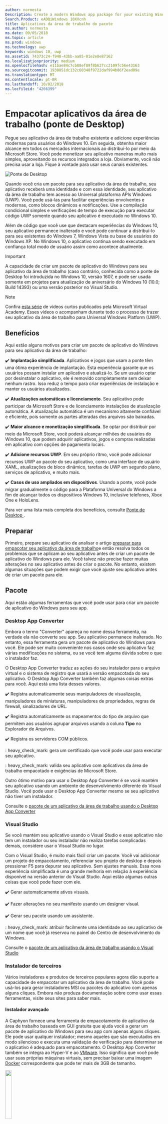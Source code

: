 ```yaml
---
author: normesta
Description: Create a modern Windows app package for your existing Windows Forms, WPF, or Win32 app or game. Add modern experiences for Windows 10 users and simplify deployment and monetization.
Search.Product: eADQiWindows 10XVcnh
title: Aplicativos da área de trabalho do pacote
ms.author: normesta
ms.date: 09/05/2018
ms.topic: article
ms.prod: windows
ms.technology: uwp
keywords: windows 10, uwp
ms.assetid: 74373c24-f948-43bb-aa85-01e2e8e87162
ms.localizationpriority: medium
ms.openlocfilehash: e11bae84c7cb88ef89f8b627cc2109fc56e43163
ms.sourcegitcommit: 1938851dc132c60348f9722daf994b86f2ead09e
ms.translationtype: MT
ms.contentlocale: pt-BR
ms.lasthandoff: 10/02/2018
ms.locfileid: "4266399"
---
```

# <a name="package-desktop-applications-desktop-bridge"></a>Empacotar aplicativos da área de trabalho (ponte de Desktop)

Pegue seu aplicativo da área de trabalho existente e adicione experiências modernas para usuários do Windows 10. Em seguida, obtenha maior alcance em todos os mercados internacionais ao distribuí-lo por meio da Microsoft Store. Você pode monetizar seu aplicativo maneiras muito mais simples, aproveitando os recursos integrados a loja. Obviamente, você não precisa usar a loja. Fique à vontade para usar seus canais existentes.

![Ponte de Desktop](images/desktop-to-uwp/desktop-bridge-4.png)

Quando você cria um pacote para seu aplicativo da área de trabalho, seu aplicativo receberá uma identidade e com essa identidade, seu aplicativo da área de trabalho tem acesso ao Universal plataforma APIs Windows (UWP). Você pode usá-las para facilitar experiências envolventes e modernas, como blocos dinâmicos e notificações.  Use a compilação condicional simples e verificações de tempo de execução para executar código UWP somente quando seu aplicativo é executado no Windows 10.

Além de código que você use que destacam experiências do Windows 10, seu aplicativo permanece inalterado e você pode continuar a distribuí-lo para seu existentes do Windows 7, Windows Vista ou base de usuários do Windows XP. No Windows 10, o aplicativo continua sendo executado em confiança total modo de usuário assim como acontece atualmente.

>[!IMPORTANT]
>A capacidade de criar um pacote de aplicativo do Windows para seu aplicativo da área de trabalho (caso contrário, conhecida como a ponte de Desktop foi introduzida no Windows 10, versão 1607, e pode ser usada somente em projetos para atualização de aniversário do Windows 10 (10.0; Build 14393) ou uma versão posterior no Visual Studio.

> [!NOTE]
> Confira <a href="https://mva.microsoft.com/en-US/training-courses/developers-guide-to-the-desktop-bridge-17373?l=oZG0B1WhD_8406218965/">esta série</a> de vídeos curtos publicados pela Microsoft Virtual Academy. Esses vídeos o acompanham durante todo o processo de trazer seu aplicativo da área de trabalho para Universal Windows Platform (UWP).

## <a name="benefits"></a>Benefícios

Aqui estão alguns motivos para criar um pacote de aplicativo do Windows para seu aplicativo da área de trabalho:

:heavy_check_mark: **Implantação simplificada**. Aplicativos e jogos que usam a ponte têm uma ótima experiência de implantação. Esta experiência garante que os usuários possam instalar um aplicativo e atualizá-lo. Se um usuário optar por desinstalar o aplicativo, ele é removido completamente sem deixar nenhum rastro. Isso reduz o tempo para criar experiências de instalação e manter os usuários atualizados.

:heavy_check_mark: **Atualizações automáticas e licenciamento**. Seu aplicativo pode participar da Microsoft Store e de licenciamento instalações de atualização automática. A atualização automática é um mecanismo altamente confiável e eficiente, pois somente as partes alteradas dos arquivos são baixadas.

:heavy_check_mark: **Maior alcance e monetização simplificada**. Se optar por distribuir por meio da Microsoft Store, você poderá alcançar milhões de usuários do Windows 10, que podem adquirir aplicativos, jogos e compras realizadas em aplicativo com opções de pagamento locais.

:heavy_check_mark: **Adicione recursos UWP**.  Em seu próprio ritmo, você pode adicionar recursos UWP ao pacote do seu aplicativo, como uma interface de usuário XAML, atualizações de bloco dinâmico, tarefas de UWP em segundo plano, serviços de aplicativo, e muito mais.

:heavy_check_mark: **Casos de uso ampliados em dispositivos**. Usando a ponte, você pode migrar gradualmente o código para a Plataforma Universal do Windows a fim de alcançar todos os dispositivos Windows 10, inclusive telefones, Xbox One e HoloLens.

Para ver uma lista mais completa dos benefícios, consulte [Ponte de Desktop ](https://developer.microsoft.com/windows/bridges/desktop).

## <a name="prepare"></a>Preparar

Primeiro, prepare seu aplicativo de analisar o artigo [preparar para empacotar seu aplicativo da área de trabalho](desktop-to-uwp-prepare.md)e então resolva todos os problemas que se aplicam ao seu aplicativo antes de criar um pacote de aplicativo do Windows para ele. Você talvez não precise fazer muitas alterações no seu aplicativo antes de criar o pacote. No entanto, existem algumas situações que podem exigir que você ajuste seu aplicativo antes de criar um pacote para ele.

<a id="convert" />

## <a name="package"></a>Pacote

Aqui estão algumas ferramentas que você pode usar para criar um pacote de aplicativo do Windows para seu app.

### <a name="desktop-app-converter"></a>Desktop App Converter

Embora o termo "Converter" apareça no nome dessa ferramenta, na verdade ela não converte seu app. Seu aplicativo permanece inalterado. No entanto, essa ferramenta gera um pacote de aplicativo do Windows para você. Ele pode ser muito conveniente nos casos onde seu aplicativo faz várias modificações no sistema, ou se você tem alguma dúvida sobre o que o instalador faz.

O Desktop App Converter traduz as ações do seu instalador para o arquivo virtual e o sistema de registro que usará a versão empacotada do seu aplicativo. O Desktop App Converter também faz algumas coisas extras para você. Aqui está uma lista desses valores.

:heavy_check_mark: Registra automaticamente seus manipuladores de visualização, manipuladores de miniaturas, manipuladores de propriedades, regras de firewall, sinalizadores de URL.

:heavy_check_mark: Registra automaticamente os mapeamentos do tipo de arquivo que permitem aos usuários agrupar arquivos usando a coluna **Tipo** no Explorador de Arquivos.

:heavy_check_mark: Registra os servidores COM públicos.

: heavy_check_mark: gera um certificado que você pode usar para executar seu aplicativo.

: heavy_check_mark: valida seu aplicativo com aplicativos da área de trabalho empacotado e exigências de Microsoft Store.

Outro ótimo motivo para usar o Desktop App Converter é se você mantém seu aplicativo usando um ambiente de desenvolvimento diferente do Visual Studio. Você pode usar o Desktop App Converter mesmo se seu aplicativo não tiver um instalador.

Consulte o [pacote de um aplicativo da área de trabalho usando o Desktop App Converter](desktop-to-uwp-run-desktop-app-converter.md)

### <a name="visual-studio"></a>Visual Studio

Se você mantém seu aplicativo usando o Visual Studio e esse aplicativo não tem um instalador ou seu instalador não realiza tarefas complicadas demais, considere usar o Visual Studio no lugar.

Com o Visual Studio, é muito mais fácil criar um pacote. Você vai adicionar um projeto de empacotamento, referenciar seu projeto de desktop e depois pressionar F5 para depurar seu aplicativo. Sem ajustes manuais. Essa nova experiência simplificada é uma grande melhoria em relação à experiência disponível na versão anterior do Visual Studio. Aqui estão algumas outras coisas que você pode fazer com ele.

:heavy_check_mark: Gerar automaticamente ativos visuais.

:heavy_check_mark: Fazer alterações no seu manifesto usando um designer visual.

:heavy_check_mark: Gerar seu pacote usando um assistente.

: heavy_check_mark: atribuir facilmente uma identidade ao seu aplicativo de um nome que você já reservou no painel do Centro de desenvolvimento do Windows.

Consulte o [pacote de um aplicativo da área de trabalho usando o Visual Studio](desktop-to-uwp-packaging-dot-net.md)

### <a name="third-party-installer"></a>Instalador de terceiros

 Vários instaladores e produtos de terceiros populares agora dão suporte a capacidade de empacotar um aplicativo da área de trabalho. Você pode usá-los para gerar instaladores MSI ou pacotes do aplicativo com apenas alguns cliques. Embora não produza documentação sobre como usar essas ferramentas, visite seus sites para saber mais.

#### <a name="advanced-installer"></a>Instalador avançado

A Caphyon fornece uma ferramenta de empacotamento de aplicativo da área de trabalho baseada em GUI gratuita que ajuda você a gerar um pacote de aplicativo do Windows para seu app com apenas alguns cliques. Ele pode usar qualquer instalador; mesmo aqueles que são executados em modo silencioso e executa uma validação de verificação para determinar se o aplicativo é adequado para empacotamento.
O Desktop App Converter também se integra ao Hyper-V e ao [VMware](http://www.vmware.com/). Isso significa que você pode usar suas próprias máquinas virtuais, sem precisar baixar uma imagem [Docker](https://docs.docker.com/) correspondente que pode ter mais de 3GB de tamanho.

<img width="20%" src="images/desktop-to-uwp/Advanced_Installer_Vertical.png">

Você pode usar o [Instalador Avançado](http://www.advancedinstaller.com/) para gerar MSI e [pacotes de aplicativos Windows](http://www.advancedinstaller.com/uwp-app-package.html) a partir dos projetos existentes. Você também pode usar o instalador avançado para importar pacotes de aplicativos do Windows que você gera usando o Microsoft Desktop App Converter. Uma vez importado, você pode mantê-los usando ferramentas visuais especificamente projetadas para aplicativos UWP.

O Advanced Installer também fornece uma extensão para o Visual Studio 2017 e 2015 que pode ser usada para [compilar e depurar aplicativos de ponte de Desktop](http://www.advancedinstaller.com/debug-desktop-bridge-apps.html).

Veja este [vídeo](https://www.youtube.com/watch?v=cmLKgn04Vfg&feature=youtu.be) para uma rápida visão geral.

> [!TIP]
> Não se esqueça de conferir o recém-lançado [Advanced Installer Express Edition](https://www.advancedinstaller.com/express-edition.html).

#### <a name="cloudhouse-compatibility-containers"></a>Contêineres de Compatibilidade Cloudhouse

Para os clientes corporativos com aplicativos de linha de negócios incompatíveis com o Windows 10 e o Windows 10 S, os Contêineres de Compatibilidade da Cloudhouse permitem que os aplicativos do Windows XP e do Windows 7 sejam executados no Windows 10 e, em seguida, convertidos para execução na Plataforma Universal do Windows (UWP) para disponibilização pela Microsoft Store para Empresas ou do Microsoft Intune, sem alteração no código-fonte. Inscreva-se em uma [Avaliação gratuita](http://www.cloudhouse.com/free-trial).

<img width="20%" src="images/desktop-to-uwp/cloudhouse-container-logo.png">

A Cloudhouse fornece um Empacotador automática de empacotamento de aplicativos de linha de negócios em [Contêineres de compatibilidade](https://docs.cloudhouse.com/37613-overview/266723-compatibility-containers-for-applications) nos sistemas operacionais que os aplicativos executam atualmente (por exemplo, o Windows XP) e [prepara-o para conversão](https://docs.cloudhouse.com/37613-overview/266725-compatibility-containers-for-desktop-bridge?from_search=17883905) para a UWP. Em seguida, o Contêiner é convertido para o novo formato de pacote de aplicativos do Windows ao integrá-lo à ferramenta Desktop App Converter da Microsoft.

O Empacotador automático usa a análise de instalação/captura e de tempo de execução a fim de criar um Contêiner para o aplicativo, o que inclui os arquivos do aplicativo, o registro, os tempos de execução, as dependências, além do mecanismo de compatibilidade e redirecionamento necessários para que o aplicativo seja executado no Windows 10. O Contêiner fornece isolamento do aplicativo e seus tempos de execução para que não afetem ou entrem em conflito com outros aplicativos executados no dispositivo do usuário.

Saiba mais sobre como você pode fornecer aplicativos de negócios pela Microsoft Store para Empresas. Leia tudo em nosso [Blog de lançamento](http://www.cloudhouse.com/resources/release-solution-to-get-any-line-of-business-app-to-uwp).

#### <a name="firegiant"></a>FireGiant

A extensão [Appx FireGiant](https://www.firegiant.com/products/wix-expansion-pack/appx) permite criar pacotes de aplicativo do Windows e pacotes MSI simultaneamente do mesmo código-fonte WiX. Sempre que você criar, você pode direcionar o Windows 10 com um pacote de aplicativo do Windows e versões anteriores do Windows com MSI.

<img width="20%" src="images/desktop-to-uwp/FG3rdPartyLogo.png">

A extensão Appx FireGiant usa análise estática e emulação inteligente de projetos WiX para criar pacotes de aplicativo do Windows sem a sobrecarga de espaço em disco e de tempo de execução de contêineres ou máquinas virtuais.

Como a extensão Appx FireGiant não converte o instalador ao executá-lo, você pode manter seu instalador WiX sem precisar repetidamente convertê-lo em pacotes de aplicativo do Windows. Todos os usuários em diferentes versões do Windows obtêm seus últimos aprimoramentos e você não precisa se preocupar com pacotes de aplicativos MSI e Windows fora de sincronia.

Confira este [vídeo](https://www.youtube.com/watch?v=AFBpdBiAYQE) e veja como em algumas linhas de código FireGiant CEO Rob Mensching, cria uma versão Appx (pacote de aplicativo do Windows) a ferramenta de compactação populares de 7-Zip de código-fonte aberto e, em seguida, como ele aprimora os aplicativos do Windows e pacotes MSI com alterações no mesmo código-fonte WiX.

#### <a name="installaware"></a>InstallAware

Install**Aware**, com um [registro](https://www.installaware.com/press-room.htm) de suporte rápido para inovações da Microsoft, compilações de [pacotes de aplicativos do Windows (Ponte de Desktop)](https://www.installaware.com/appx-builder.htm), App-V (Virtualização de aplicativo), MSI (Windows Installer) e Pacotes EXE (Código nativo) de uma única origem.

<img width="20%" src="images/desktop-to-uwp/installaware.png">

A Install**Aware** fornece extensões gratuitas do Install**Aware** para as versões 2012 a 2017 do . Você pode usá-las para criar pacotes de aplicativo do Windows com um único clique diretamente da [barra de ferramentas do Visual Studio](https://www.installaware.com/visual-studio-installer-2015.htm).

Você também pode importar qualquer instalação, mesmo se não tiver o código-fonte dessa instalação, usando o Package**Aware** (capturas de instalação sem instantâneos) ou o Assistente de Importação de Banco de Dados (para todos os instaladores MSI e módulos de mesclagem MSM). Você pode usar as [ferramentas de GUI](https://www.installaware.com/scripting-two-way-integrated-ide.htm) para manter e aprimorar suas importações, visualmente ou por meio de script.

As [opções avançadas de criação de APPX](https://www.installaware.com/mhtml5/desktop/appx.htm) ajudam a direcionar envios da Microsoft Store ou a produzir binários de pacote de aplicativo do Windows para distribuição de sideload para os usuários finais. Você pode até mesmo compilar pacotes do Instalador **WSA** (Aplicativos do Windows Server) destinados a implantações para **Nano Servidor** desde uma única origem e com suporte total para [automação de linha de comando](https://www.installaware.com/scripting-automation-interface.htm), além de uma GUI.

A Install**Aware** também criou como [software livre](https://www.installaware.com/gnu.asp) uma **biblioteca de compilador APPX**, além de um applet de linha de comando de exemplo, sob a licença da GNU Affero GPL. Tudo isso foi projetado para uso com plataformas de software livre, como a WiX.

#### <a name="installshield"></a>InstallShield

A InstallShield fornece uma única solução para desenvolver instaladores MSI e EXE, criar pacotes UWP (Plataforma Universal do Windows) e WSA (Aplicativo de Windows Server) e para virtualizar aplicativos com um mínimo de scripts, codificação e reformulação.

<img width="20%" src="images/desktop-to-uwp/InstallShield-logo.jpg">

Examine seu projeto InstallShield em segundos para economizar horas de trabalho de investigação ao identificar automaticamente potenciais problemas de compatibilidade entre seu aplicativo e pacotes UWP e WSA.

Prepare-se para a Microsoft Store e simplifique a experiência de instalação do software no Windows 10 com a criação de pacotes de aplicativo UWP de seus projetos existentes do InstallShield. Crie pacotes do Windows Installer e de aplicativo UWP para dar suporte a todos os cenários de implantação desejados por seus clientes. Dê suporte a implantações do Nano Servidor e do Windows Server 2016 ao criar pacotes WSA de seus projetos existentes do InstallShield.

Desenvolva sua instalação em módulos para facilitar a implantação e a manutenção e então mescle os componentes e as dependências em tempo de compilação em um único pacote de aplicativo UWP para a Microsoft Store. Para a distribuição direta fora da loja, empacote seus Pacotes de Aplicativo UWP e outras dependências com um instalador de IU de pacote/avançado.

Saiba mais neste [livro eletrônico](https://na01.safelinks.protection.outlook.com/?url=https%3A%2F%2Fresources.flexerasoftware.com%2Fweb%2Fpdf%2FeBook-IS-Your-Fast-Track-to-Profit.pdf&data=02%7C01%7Cnormesta%40microsoft.com%7C86b9a00bc8e345c2ac6208d4ba464802%7C72f988bf86f141af91ab2d7cd011db47%7C1%7C1%7C636338258409706554&sdata=IAYNp9nFc8B5ayxwrs%2FQTWowUmOda6p%2Fn%2BjdHea257M%3D&reserved=0).

#### <a name="pace-suite"></a>PACE Suite

O [PACE Suite](https://pacesuite.com/) é uma ferramenta de empacotamento de aplicativo que pode ser usada para levar seus aplicativos da área de trabalho para a Plataforma Universal do Windows.

<img width="20%" src="images/desktop-to-uwp/PACE.png">

Com o PACE Suite, você não precisa preparar ambientes de empacotamento especiais ou instalar componentes adicionais do SDK do Windows. O PACE Suite pode criar pacotes de aplicativo do Windows de maneira independente em seu ambiente de empacotamento padrão no Windows 10 ou Windows Server 2016. Confira este [exemplo ilustrado](https://pacesuite.com/convert-exe-to-appx/) para saber como o PACE Suite trata o empacotamento de um instalador em um pacote de aplicativo do Windows.

Além de criar pacotes de aplicativo do Windows, você também pode usar o PACE Suite para criar pacotes do Windows Installer (MSI), patches (MSP), transformações (MST) e pacotes do App-V. Quando se trada de criação de MSI, o PACE Suite ajuda no gerenciamento de upgrades, configurações de permissão, ações personalizadas, scripts e outros. Você também pode publicar seus aplicativos diretamente no System Center Configuration Manager.

Para revisar todos os recursos de empacotamento de aplicativo, consulte [Recursos do PACE Suite](https://pacesuite.com/features/).

#### <a name="rad-studio"></a>RAD Studio

Consulte [RAD Studio da Embarcadero](https://www.embarcadero.com/products/rad-studio/windows-10-store-desktop-bridge)

#### <a name="raypack-studio"></a>RayPack Studio

Solução de empacotamento da Raynet, [RayPack Studio](https://raynet.de/Raynet-Products/RayPackStudio), dá suporte a criação de pacotes para aplicativos da área de trabalho como um dos vários resultados possíveis de conversão eficiente e fácil de configurar e estrutura remontagem.

<img width="20%" src="images/desktop-to-uwp/RaynetLogo_v3.png">

Os ambientes virtuais existentes (Estação de Trabalho VMware, Hyper-V) podem ser usados para realizar a conversão automatizada/em massa sem uma configuração demorada do ambiente. Um componente do Studio ([RayQC Advanced](https://raynet.de/Raynet-Products/RayQCad)) é capaz de fazer testes de compatibilidade e triagem de pré-conversão para verificar se o software está qualificado para a conversão. Além disso, os usuários podem realizar agora verificações abrangentes de colisão e compatibilidade com diversas edições do Windows 10, incluindo as atualizações de Aniversário e para Criadores.

Ao lado de criação de pacotes de software para o formato APPX/UWP do Windows 10, o RayPack Studio também pode ser usado para criar pacotes clássicos do Windows Installer (MSI), patches (MSP), transformações (MST) e pacotes App-V. Além disso, essa solução vem com um conjunto de produtos de software e componentes para empacotamento de software empresarial profissional. Além de empacotamento de software e virtualização, o RayPack Studio considera todas as tarefas relacionadas ao empacotamento: verificações de compatibilidade e conflitos de pacotes e aplicativos de software ([RayQC Advanced](https://raynet.de/Raynet-Products/RayQCad)), avaliação de software ([RayEval](https://raynet.de/Raynet-Products/RayEval)) e controle de qualidade ([RayQC](https://raynet.de/Raynet-Products/RayQC)).

Combinado ao [RayFlow](https://raynet.de/Raynet-Products/RayFlow), Sistema de Fluxo de Trabalho Empresarial da Raynet, os usuários podem trabalhar com eficiência no software por todo o ciclo de vida do aplicativo empresarial, desde a solicitação do pacote, passando pela avaliação, análise, empacotamento, garantia de qualidade, testes de aceitação do usuário e implantação. Todos os pacotes e formatos podem ser armazenados e implantados diretamente no SCCM ou em outras soluções. Todo o processo de ciclo de vida do aplicativo é controlado e gerenciado pelo RayFlow. Além disso, quaisquer sistemas de pedidos, como o ServiceNow, podem ser integrados. A Raynet cria fábricas de empacotamento de software no mundo inteiro com suas ferramentas para provedores de serviço.

Confirme por conta própria e obtenha a [licença de avaliação gratuita](https://raynet.de/contact?init=license) do RayPack Studio e do RayFlow, da Raynet. Para obter mais informações, visite [www.raynet.de](https://raynet.de/home).

**Links relacionados**:

* Raynet: [https://raynet.de/home](https://raynet.de/home)
* RayPack Studio: [https://raynet.de/Raynet-Products/RayPackStudio](https://raynet.de/Raynet-Products/RayPackStudio)
* RayFlow: [https://raynet.de/Raynet-Products/RayFlow](https://raynet.de/Raynet-Products/RayFlow)
* RayEval: [https://raynet.de/Raynet-Products/RayEval](https://raynet.de/Raynet-Products/RayEval)
* RayQC: [https://raynet.de/Raynet-Products/RayQC](https://raynet.de/Raynet-Products/RayQC)
* RayQC Advanced: [https://raynet.de/Raynet-Products/RayQCad](https://raynet.de/Raynet-Products/RayQCad)
* Licença de avaliação gratuita: [https://raynet.de/contact?init=license](https://raynet.de/contact?init=license)

### <a name="manual-packaging"></a>Empacotamento manual

Como último recurso, você pode converter seu aplicativo sem usar qualquer uma dessas ferramentas. Se você deseja um controle granular sobre sua conversão, você pode criar um arquivo de manifesto e, em seguida, executar o **MakeAppx.exe** para criar seu pacote de aplicativo do Windows.

Consulte [empacotar manualmente um aplicativo da área de trabalho](desktop-to-uwp-manual-conversion.md).

## <a name="integrate"></a>Integrar

Se seu aplicativo precisa para integrar-se com o sistema (por exemplo: estabelecer regras de firewall), descrevem esses elementos no manifesto do pacote do seu aplicativo e o sistema fará o restante. Para a maioria dessas tarefas, você não precisará escrever qualquer código. Com um pouco de XML no manifesto, você pode fazer coisas como iniciar um processo quando o usuário faz logon, integrar seu aplicativo Explorador de arquivos e adicionar seu aplicativo uma lista de destinos de impressão que aparecem em outros aplicativos.

Consulte [integrar seu aplicativo da área de trabalho empacotado com o Windows 10](desktop-to-uwp-extensions.md).

## <a name="enhance"></a>Aprimorar

Depois de ter empacotado seu app, você poderá aprimorá-lo com recursos como blocos dinâmicos e notificações por push. Alguns desses recursos podem melhorar significativamente o nível de envolvimento de seu aplicativo e custam muito pouco tempo para adicionar. Alguns aprimoramentos exigem um pouco mais de código.

Consulte [Aprimorar seu aplicativo da área de trabalho para Windows 10](desktop-to-uwp-enhance.md).

## <a name="extend"></a>Estender

Algumas experiências do Windows 10 (por exemplo, uma página da interface do usuário habilitada para toque) devem ser executadas dentro de um contêiner de app moderno. Em geral, você deve primeiro determinar se pode adicionar sua experiência por [Aprimoramento](desktop-to-uwp-enhance.md) do seu aplicativo da área de trabalho existente com APIs UWP. Se você tiver de usar um componente UWP, para obter a experiência, você pode adicionar um projeto UWP à sua solução e usar os serviços de aplicativo para se comunicar entre seu aplicativo da área de trabalho e o componente UWP.

Consulte [Estender seu aplicativo da área de trabalho com componentes UWP modernos](desktop-to-uwp-extend.md).

## <a name="migrate"></a>Migrar

Embora não haja nenhuma ferramenta que possa converter um aplicativo da área de trabalho para um aplicativo UWP, você pode reutilizar bastante de seu código existente, o que reduz o custo de criação de um novo. Você pode fazer isso mobilizando o máximo possível de lógica comercial nas bibliotecas do .NET Standard 2.0.

O NET Standard 2.0 inclui um grande aumento no número de APIs .NET juntamente com um shim de compatibilidade para seus pacotes NuGet e bibliotecas de terceiros favoritos.

Migre seu código para bibliotecas .NET Standard e, em seguida, criar um aplicativo da Plataforma Universal do Windows (UWP) para alcançar todos os dispositivos Windows 10.

Consulte [Compartilhar código entre um aplicativo da área de trabalho e um aplicativo UWP](desktop-to-uwp-migrate.md)


## <a name="test"></a>Testar

Para testar seu aplicativo em uma configuração realista enquanto você se prepara para distribuição, é melhor assinar seu aplicativo e, em seguida, instalá-lo. Consulte [Testar seu app](https://docs.microsoft.com/en-us/windows/uwp/porting/desktop-to-uwp-debug#test-your-app).

>[!IMPORTANT]
> Se você planeja publicar seu aplicativo na Microsoft Store, certifique-se de que seu aplicativo funcione corretamente em dispositivos que executam o Windows 10 no modo S. Isso não é um requisito da Store. Veja [Testar seu aplicativo do Windows para o Windows 10 no modo S](desktop-to-uwp-test-windows-s.md).

## <a name="validate"></a>Validar

Para seu aplicativo as chances de ser publicado na Microsoft Store ou obter [Certificados do Windows](http://go.microsoft.com/fwlink/p/?LinkID=309666), valide e teste-o localmente antes de enviá-lo para certificação.

Se você estiver usando o DAC para empacotar seu aplicativo, você pode usar o novo ``-Verify`` sinalizador para validar o pacote contra os requisitos de armazenamento e o aplicativo da área de trabalho empacotado. Consulte [Empacotar um app, assinar o app e prepará-lo para envio à loja](desktop-to-uwp-run-desktop-app-converter.md#optional-parameters).

Se você estiver usando o Visual Studio, você pode validar seu aplicativo do Assistente para **Criar pacotes de aplicativo** . Consulte [Criar um arquivo de upload de pacote do aplicativo](../packaging/packaging-uwp-apps.md#create-an-app-package-upload-file).

Para executar a ferramenta manualmente, consulte [Kit de Certificação de Aplicativos Windows](../debug-test-perf/windows-app-certification-kit.md).

Para revisar a lista de testes que a certificação de aplicativo do Windows usa para validar seu aplicativo, consulte [testes de aplicativo da ponte de desktop do Windows](../debug-test-perf/windows-desktop-bridge-app-tests.md).

## <a name="distribute"></a>Distribuir

Você pode distribuir seu aplicativo publicando-o na Microsoft Store ou fazendo sideload dele para outros sistemas.

Consulte [distribuir um aplicativo da área de trabalho empacotado](desktop-to-uwp-distribute.md).

## <a name="support-and-feedback"></a>Suporte e comentários

**Encontrar respostas para suas dúvidas**

Tem dúvidas? Pergunte-nos sobre o Stack Overflow. Nossa equipe monitora estas [marcas](http://stackoverflow.com/questions/tagged/project-centennial+or+desktop-bridge). Você também pode entrar em contato conosco [aqui](https://social.msdn.microsoft.com/Forums/en-US/home?filter=alltypes&sort=relevancedesc&searchTerm=%5BDesktop%20Converter%5D).

**Fazer comentários ou sugestões de recursos**

Consulte [UserVoice](https://wpdev.uservoice.com/forums/110705-universal-windows-platform/category/161895-desktop-bridge-centennial).

## <a name="in-this-section"></a>Nesta seção

| Tópico | Descrição |
|-------|-------------|
| [Preparar para empacotar um app](desktop-to-uwp-prepare.md) | Fornece uma lista de itens para examinar antes de empacotar seu aplicativo da área de trabalho. |
| [Empacotar um app usando o Desktop App Converter](desktop-to-uwp-run-desktop-app-converter.md) | Mostra como executar o Desktop App Converter. |
| [Empacotar um aplicativo da área de trabalho manualmente](desktop-to-uwp-manual-conversion.md) | Saiba como criar um pacote de aplicativo e manifestá-lo manualmente. |
| [Empacotar um aplicativo da área de trabalho usando o Visual Studio](desktop-to-uwp-packaging-dot-net.md)| Mostra como empacotar seu aplicativo da área de trabalho usando o Visual Studio. |
| [Integrar seu aplicativo da área de trabalho com o Windows 10](desktop-to-uwp-extensions.md) | Integre seu aplicativo com o Windows 10 ao descrever tarefas no arquivo de manifesto do pacote do seu projeto de empacotamento. |
| [Aprimorar seu aplicativo da área de trabalho para Windows 10](desktop-to-uwp-enhance.md)| Use as APIs UWP para adicionar experiências modernas que atraiam os usuários do Windows 10. |
| [APIs UWP disponíveis para um aplicativo da área de trabalho empacotado](desktop-to-uwp-supported-api.md) | Ver quais estão disponíveis para seu aplicativo da área de trabalho empacotado para usar APIs UWP. |
| [Estender seu aplicativo da área de trabalho com componentes UWP modernos](desktop-to-uwp-extend.md)| Adicione experiências avançadas que devem ser executadas dentro de um contêiner de aplicativo UWP. Conecte seu aplicativo da área de trabalho com o processo UWP usando serviços de aplicativo.|
| [Executar, depurar e testar um aplicativo da área de trabalho empacotado](desktop-to-uwp-debug.md) | Explica as opções para depurar seu app empacotado. |
| [Distribuir um aplicativo da área de trabalho empacotado ](desktop-to-uwp-distribute.md) | Veja como é possível distribuir seu aplicativo convertido para os usuários.  |
| [Issues(desktop-to-uwp-known-issues.md) conhecidos | Listas problemas conhecidos com empacotar aplicativos da área de trabalho. |
